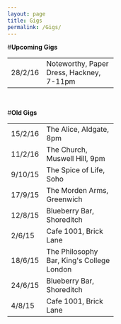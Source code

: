 ```yaml
---
layout: page
title: Gigs
permalink: /Gigs/
---
```


<!-- line break -->

#**Upcoming Gigs**

<!-- These tables have no borders. -->
<!-- The table is written one row at a time. -->
<!-- I have specified the column widths s.t. both tables line up. -->
<table style="width:100%">
  <col width="80">
  <col width="160">
  <tr>
    <td>28/2/16</td>
    <td>Noteworthy, Paper Dress, Hackney, 7-11pm</td> 
  </tr>
</table> 

<br>

#**Old Gigs**


<table style="width:100%">
  <col width="80">
  <col width="160">
  <tr>
    <td>15/2/16</td>
    <td>The Alice, Aldgate, 8pm</td> 
  </tr>
  <tr>
    <td>11/2/16</td>
    <td>The Church, Muswell Hill, 9pm</td> 
  </tr>
  <tr>
    <td>9/10/15</td>
    <td>The Spice of Life, Soho</td> 
  </tr>
  <tr>
    <td>17/9/15</td>
    <td>The Morden Arms, Greenwich</td> 
  </tr>
  <tr>
    <td>12/8/15</td>
    <td>Blueberry Bar, Shoreditch</td> 
  </tr>
  <tr>
    <td>2/6/15</td>
    <td>Cafe 1001, Brick Lane</td> 
  </tr>
  <tr>
    <td>18/6/15</td>
    <td>The Philosophy Bar, King's College London</td> 
  </tr>
  <tr>
    <td>24/6/15</td>
    <td>Blueberry Bar, Shoreditch</td> 
  </tr>
  <tr>
    <td>4/8/15</td>
    <td>Cafe 1001, Brick Lane</td> 
  </tr>
</table>
